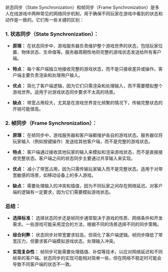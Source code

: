 状态同步（State Synchronization）和帧同步（Frame Synchronization）是多人在线游戏中两种常见的网络同步机制，用于确保不同玩家在游戏中看到的状态和动作是一致的。它们有一些关键的区别：

### 1. **状态同步（State Synchronization）：**

- **原理：** 在状态同步中，游戏服务器负责维护整个游戏世界的状态，包括玩家位置、物体状态、生命值等。服务器周期性地将完整的游戏状态发送给所有客户端。

- **特点：** 每个客户端独立地接收完整的游戏状态，而不是只接收差异或操作。客户端主要负责渲染和处理用户输入。

- **优点：** 简化了客户端逻辑，因为它们只需渲染和处理输入，而不需要模拟整个游戏世界。适用于对游戏状态同步要求不太高的场景。

- **缺点：** 带宽占用较大，尤其是在游戏世界变化频繁的情况下，传输完整状态的开销可能很高。

### 2. **帧同步（Frame Synchronization）：**

- **原理：** 在帧同步中，游戏服务器和客户端都维护各自的游戏状态。服务器仅将玩家输入（例如按键操作）发送给其他客户端，而不是完整的游戏状态。

- **特点：** 客户端通过接收其他玩家的输入来模拟和渲染游戏状态，而不是直接接收完整状态。客户端之间的状态同步主要通过共享输入来实现。

- **优点：** 减小了带宽占用，因为只需传输玩家输入而不是完整状态。适用于对带宽敏感的场景，如移动设备上的多人游戏。

- **缺点：** 需要处理输入的冲突和插值，因为不同玩家之间存在网络延迟。对客户端的逻辑有一定要求，因为它们需要模拟游戏状态。

### 总结：

- **选择标准：** 选择状态同步还是帧同步通常取决于游戏的性质、网络条件和开发需求。一些游戏可能采用混合的方法，根据不同的场景选择不同的同步策略。
  
- **综合利弊：** 状态同步对带宽要求较高，但简化了客户端逻辑。帧同步降低了带宽压力，但要求客户端模拟游戏状态，处理输入冲突。

- **实现复杂性：** 帧同步可能需要处理插值、补偿等技术，以应对网络延迟和不同帧率的客户端。状态同步的实现可能相对简单一些，但在网络不稳定时可能会导致不同客户端的状态不一致。